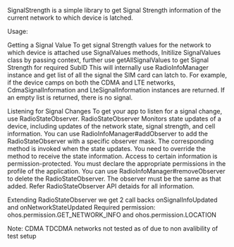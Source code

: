 SignalStrength is a simple library to get Signal Strength information of the current network to which device is latched.

Usage: 

Getting a Signal Value
To get signal Strength values for the network to which device is attached use SignalValues methods, 
Initilize SignalValues class by passing context, further use getAllSignalValues to get Signal Strength for required SubID
This will internally use RadioInfoManager instance and get list of all the signal the SIM card can latch to.
For example, if the device camps on both the CDMA and LTE networks, CdmaSignalInformation and LteSignalInformation instances are returned.
If an empty list is returned, there is no signal.

Listening for Signal Changes
To get your app to listen for a signal change, use RadioStateObserver.
RadioStateObserver Monitors state updates of a device, including updates of the network state, signal strength, and cell information.
You can use RadioInfoManager#addObserver to add the RadioStateObserver with a specific observer mask.
The corresponding method is invoked when the state updates.
You need to override the method to receive the state information. Access to certain information is permission-protected.
You must declare the appropriate permissions in the profile of the application.
You can use RadioInfoManager#removeObserver to delete the RadioStateObserver. The observer must be the same as that added.
Refer RadioStateObserver  API detaids for all information.

Extending RadioStateObserver we get 2 call backs onSignalInfoUpdated and onNetworkStateUpdated
Required permission: ohos.permission.GET_NETWORK_INFO and ohos.permission.LOCATION

Note: CDMA TDCDMA networks not tested as of due to non avalibility of test setup
